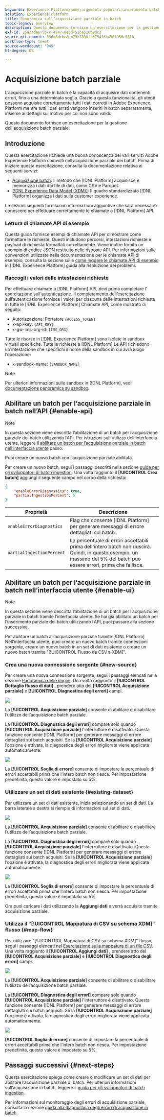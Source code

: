 ```yaml
---
keywords: Experience Platform;home;argomenti popolari;inserimento batch;inserimento batch;inserimento parziale;inserimento parziale;acquisizione parziale;errore di recupero;errore di recupero;errore di recupero;inserimento batch parziale;inserimento batch parziale;parziale;acquisizione;
solution: Experience Platform
title: Panoramica sull’acquisizione parziale in batch
topic-legacy: overview
description: Questo documento fornisce un'esercitazione per la gestione dell'acquisizione batch parziale.
exl-id: 25a34da6-5b7c-4747-8ebd-52ba516b9dc3
source-git-commit: 636d6dcbe8eb73b7898fc3794f6b4567956e5618
workflow-type: tm+mt
source-wordcount: '945'
ht-degree: 0%

---
```


# Acquisizione batch parziale

L’acquisizione parziale in batch è la capacità di acquisire dati contenenti errori, fino a una determinata soglia. Grazie a questa funzionalità, gli utenti possono acquisire correttamente tutti i dati corretti in Adobe Experience Platform mentre tutti i dati errati vengono inseriti in batch separatamente, insieme ai dettagli sul motivo per cui non sono validi.

Questo documento fornisce un&#39;esercitazione per la gestione dell&#39;acquisizione batch parziale.

## Introduzione

Questa esercitazione richiede una buona conoscenza dei vari servizi Adobe Experience Platform coinvolti nell’acquisizione parziale dei batch. Prima di iniziare questa esercitazione, consulta la documentazione relativa ai seguenti servizi:

- [Acquisizione batch](./overview.md): Il metodo che [!DNL Platform] acquisisce e memorizza i dati dai file di dati, come CSV e Parquet.
- [[!DNL Experience Data Model (XDM)]](../../xdm/home.md): Il quadro standardizzato [!DNL Platform] organizza i dati sulla customer experience.

Le sezioni seguenti forniscono informazioni aggiuntive che sarà necessario conoscere per effettuare correttamente le chiamate a [!DNL Platform] API.

### Lettura di chiamate API di esempio

Questa guida fornisce esempi di chiamate API per dimostrare come formattare le richieste. Questi includono percorsi, intestazioni richieste e payload di richiesta formattati correttamente. Viene inoltre fornito un esempio di codice JSON restituito nelle risposte API. Per informazioni sulle convenzioni utilizzate nella documentazione per le chiamate API di esempio, consulta la sezione sulle [come leggere le chiamate API di esempio](../../landing/troubleshooting.md#how-do-i-format-an-api-request) in [!DNL Experience Platform] guida alla risoluzione dei problemi.

### Raccogli i valori delle intestazioni richieste

Per effettuare chiamate a [!DNL Platform] API, devi prima completare l’ [esercitazione sull&#39;autenticazione](https://www.adobe.com/go/platform-api-authentication-en). Il completamento dell’esercitazione sull’autenticazione fornisce i valori per ciascuna delle intestazioni richieste in tutte le [!DNL Experience Platform] Chiamate API, come mostrato di seguito:

- Autorizzazione: Portatore `{ACCESS_TOKEN}`
- x-api-key: `{API_KEY}`
- x-gw-ims-org-id: `{IMS_ORG}`

Tutte le risorse in [!DNL Experience Platform] sono isolate in sandbox virtuali specifiche. Tutte le richieste a [!DNL Platform] Le API richiedono un’intestazione che specifichi il nome della sandbox in cui avrà luogo l’operazione:

- x-sandbox-name: `{SANDBOX_NAME}`

>[!NOTE]
>
>Per ulteriori informazioni sulle sandbox in [!DNL Platform], vedi [documentazione panoramica su sandbox](../../sandboxes/home.md).

## Abilitare un batch per l’acquisizione parziale in batch nell’API {#enable-api}

>[!NOTE]
>
>In questa sezione viene descritta l’abilitazione di un batch per l’acquisizione parziale dei batch utilizzando l’API. Per istruzioni sull&#39;utilizzo dell&#39;interfaccia utente, leggere il [abilitare un batch per l’acquisizione parziale in batch nell’interfaccia utente](#enable-ui) passo.

Puoi creare un nuovo batch con l’acquisizione parziale abilitata.

Per creare un nuovo batch, segui i passaggi descritti nella sezione [guida per gli sviluppatori di batch ingestion](./api-overview.md). Una volta raggiunto il **[!UICONTROL Crea batch]** aggiungi il seguente campo nel corpo della richiesta:

```json
{
    "enableErrorDiagnostics": true,
    "partialIngestionPercent": 5
}
```

| Proprietà | Descrizione |
| -------- | ----------- |
| `enableErrorDiagnostics` | Flag che consente [!DNL Platform] per generare messaggi di errore dettagliati sul batch. |
| `partialIngestionPercent` | La percentuale di errori accettabili prima dell&#39;intero batch non riuscirà. Quindi, in questo esempio, un massimo del 5% del batch può essere errori, prima che fallisca. |


## Abilitare un batch per l’acquisizione parziale in batch nell’interfaccia utente {#enable-ui}

>[!NOTE]
>
>In questa sezione viene descritta l’abilitazione di un batch per l’acquisizione parziale in batch tramite l’interfaccia utente. Se hai già abilitato un batch per l’inserimento parziale dei batch utilizzando l’API, puoi passare alla sezione successiva.

Per abilitare un batch all’acquisizione parziale tramite [!DNL Platform] Nell’interfaccia utente, puoi creare un nuovo batch tramite connessioni sorgente, creare un nuovo batch in un set di dati esistente o creare un nuovo batch tramite &quot;[!UICONTROL Flusso da CSV a XDM]&quot;.

### Crea una nuova connessione sorgente {#new-source}

Per creare una nuova connessione sorgente, segui i passaggi elencati nella sezione [Panoramica delle origini](../../sources/home.md). Una volta raggiunto il **[!UICONTROL Dettaglio flusso di dati]** , prendere atto del **[!UICONTROL Acquisizione parziale]** e **[!UICONTROL Diagnostica degli errori]** campi.

![](../images/batch-ingestion/partial-ingestion/configure-batch.png)

La **[!UICONTROL Acquisizione parziale]** consente di abilitare o disabilitare l’utilizzo dell’acquisizione batch parziale.

La **[!UICONTROL Diagnostica degli errori]** compare solo quando **[!UICONTROL Acquisizione parziale]** l&#39;interruttore è disattivato. Questa funzione consente [!DNL Platform] per generare messaggi di errore dettagliati sui batch acquisiti. Se la **[!UICONTROL Acquisizione parziale]** l’opzione è attivata, la diagnostica degli errori migliorata viene applicata automaticamente.

![](../images/batch-ingestion/partial-ingestion/configure-batch-partial-ingestion-focus.png)

La **[!UICONTROL Soglia di errore]** consente di impostare la percentuale di errori accettabili prima che l’intero batch non riesca. Per impostazione predefinita, questo valore è impostato su 5%.

### Utilizzare un set di dati esistente {#existing-dataset}

Per utilizzare un set di dati esistente, inizia selezionando un set di dati. La barra laterale a destra si riempie di informazioni sul set di dati.

![](../images/batch-ingestion/partial-ingestion/monitor-dataset.png)

La **[!UICONTROL Acquisizione parziale]** consente di abilitare o disabilitare l’utilizzo dell’acquisizione batch parziale.

La **[!UICONTROL Diagnostica degli errori]** compare solo quando **[!UICONTROL Acquisizione parziale]** l&#39;interruttore è disattivato. Questa funzione consente [!DNL Platform] per generare messaggi di errore dettagliati sui batch acquisiti. Se la **[!UICONTROL Acquisizione parziale]** l’opzione è attivata, la diagnostica degli errori migliorata viene applicata automaticamente.

![](../images/batch-ingestion/partial-ingestion/monitor-dataset-partial-ingestion-focus.png)

La **[!UICONTROL Soglia di errore]** consente di impostare la percentuale di errori accettabili prima che l’intero batch non riesca. Per impostazione predefinita, questo valore è impostato su 5%.

Ora puoi caricare i dati utilizzando la **Aggiungi dati** e verrà acquisito tramite acquisizione parziale.

### Utilizza il &quot;[!UICONTROL Mappatura di CSV su schema XDM]&quot; flusso {#map-flow}

Per utilizzare &quot;[!UICONTROL Mappatura di CSV su schema XDM]&quot; flusso, segui i passaggi elencati nel [Esercitazione sulla mappatura di un file CSV](../tutorials/map-a-csv-file.md). Una volta raggiunto il **[!UICONTROL Aggiungi dati]** , prendere atto del **[!UICONTROL Acquisizione parziale]** e **[!UICONTROL Diagnostica degli errori]** campi.

![](../images/batch-ingestion/partial-ingestion/xdm-csv-workflow.png)

La **[!UICONTROL Acquisizione parziale]** consente di abilitare o disabilitare l’utilizzo dell’acquisizione batch parziale.

La **[!UICONTROL Diagnostica degli errori]** compare solo quando **[!UICONTROL Acquisizione parziale]** l&#39;interruttore è disattivato. Questa funzione consente [!DNL Platform] per generare messaggi di errore dettagliati sui batch acquisiti. Se la **[!UICONTROL Acquisizione parziale]** l’opzione è attivata, la diagnostica degli errori migliorata viene applicata automaticamente.

![](../images/batch-ingestion/partial-ingestion/xdm-csv-workflow-partial-ingestion-focus.png)

**[!UICONTROL Soglia di errore]** consente di impostare la percentuale di errori accettabili prima che l’intero batch non riesca. Per impostazione predefinita, questo valore è impostato su 5%.

## Passaggi successivi {#next-steps}

Questa esercitazione spiega come creare o modificare un set di dati per abilitare l’acquisizione parziale di batch. Per ulteriori informazioni sull’acquisizione in batch, leggere il [guida per gli sviluppatori di batch ingestion](./api-overview.md).

Per informazioni sul monitoraggio degli errori di acquisizione parziale, consulta la sezione [guida alla diagnostica degli errori di acquisizione in batch](../quality/error-diagnostics.md).
